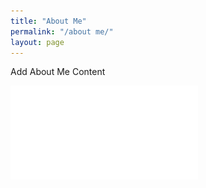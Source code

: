 ```yaml
---
title: "About Me"
permalink: "/about me/"
layout: page
---
```


Add About Me Content

![alt text](CV_Part2.pdf)


